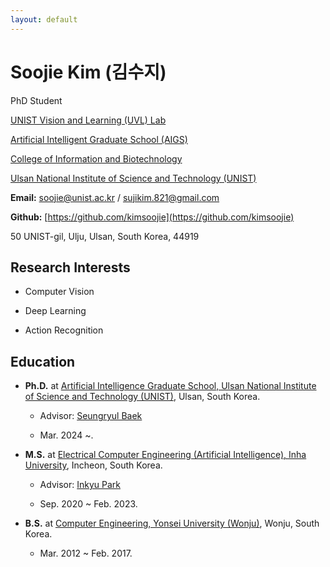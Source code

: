 ```yaml
---
layout: default
---
```


# Soojie Kim (김수지)

PhD Student


[UNIST Vision and Learning (UVL) Lab](https://vision.unist.ac.kr)

[Artificial Intelligent Graduate School (AIGS)](https://aigs.unist.ac.kr/web/index.php)

[College of Information and Biotechnology](https://ib.unist.ac.kr)

[Ulsan National Institute of Science and Technology (UNIST)](https://www.unist.ac.kr)


**Email:** [soojie@unist.ac.kr](mailto:soojie@unist.ac.kr) / [sujikim.821@gmail.com](mailto:sujikim.821@gmail.com)

**Github:** [https://github.com/kimsoojie](https://github.com/kimsoojie)

50 UNIST-gil, Ulju, Ulsan, South Korea, 44919

## Research Interests
* Computer Vision

* Deep Learning

* Action Recognition

## Education
* **Ph.D.** at [Artificial Intelligence Graduate School, Ulsan National Institute of Science and Technology (UNIST)](https://aigs.unist.ac.kr/web/index.php), Ulsan, South Korea.

    - Advisor: [Seungryul Baek](https://sites.google.com/site/bsrvision00/)

    - Mar. 2024 ~.


* **M.S.** at [Electrical Computer Engineering (Artificial Intelligence), Inha University](https://inhaece.co.kr), Incheon, South Korea.

    - Advisor: [Inkyu Park](https://sites.google.com/view/vcl-lab/)

    - Sep. 2020 ~ Feb. 2023.


* **B.S.** at [Computer Engineering, Yonsei University (Wonju)](https://www.yonsei.ac.kr/wj), Wonju, South Korea.

    - Mar. 2012 ~ Feb. 2017.
